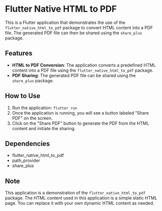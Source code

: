# Flutter Native HTML to PDF

This is a Flutter application that demonstrates the use of the `flutter_native_html_to_pdf` package to convert HTML content into a PDF file. The generated PDF file can then be shared using the `share_plus` package.

## Features

- **HTML to PDF Conversion**: The application converts a predefined HTML content into a PDF file using the `flutter_native_html_to_pdf` package.
- **PDF Sharing**: The generated PDF file can be shared using the `share_plus` package.

## How to Use

1. Run the application: `flutter run`
2. Once the application is running, you will see a button labeled "Share PDF" on the screen.
3. Click on the "Share PDF" button to generate the PDF from the HTML content and initiate the sharing.

## Dependencies

- flutter_native_html_to_pdf
- path_provider
- share_plus

## Note

This application is a demonstration of the `flutter_native_html_to_pdf` package. The HTML content used in this application is a simple static HTML page. You can replace it with your own dynamic HTML content as needed.
